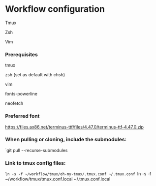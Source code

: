 # Workflow configuration
Tmux

Zsh

Vim


### Prerequisites
tmux

zsh (set as default with chsh)

vim

fonts-powerline

neofetch


### Preferred font
https://files.ax86.net/terminus-ttf/files/4.47.0/terminus-ttf-4.47.0.zip


### When pulling or cloning, include the submodules:
`git pull --recurse-submodules


### Link to tmux config files:
`ln -s -f ~/workflow/tmux/oh-my-tmux/.tmux.conf ~/.tmux.conf
`ln -s -f ~/workflow/tmux/tmux.conf.local ~/.tmux.conf.local

